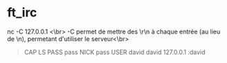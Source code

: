 # ft_irc

nc -C 127.0.0.1 <port> <\br>
-C permet de mettre des \r\n à chaque entrée (au lieu de \n), permetant d'utiliser le serveur<\br>

> CAP LS
> PASS pass
> NICK pass
> USER david david 127.0.0.1 :david
